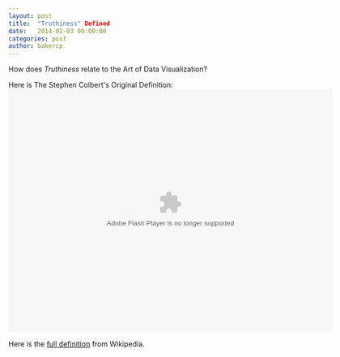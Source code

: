 ```yaml
---
layout: post
title:  "Truthiness" Defined
date:   2014-02-03 00:00:00
categories: post
author: bakercp
---
```


How does _Truthiness_ relate to the Art of Data Visualization?

Here is The Stephen Colbert's Original Definition:
<embed style="display:block" src="http://media.mtvnservices.com/mgid:cms:video:colbertnation.com:24039" width="640" height="480" type="application/x-shockwave-flash" wmode="window" allowFullscreen="true" flashvars="autoPlay=false" allowscriptaccess="always" allownetworking="all" bgcolor="#000000"></embed>

Here is the [full definition](http://en.wikipedia.org/wiki/Truthiness) from Wikipedia.
